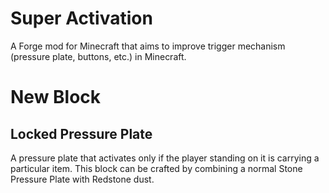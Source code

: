 # Super Activation
A Forge mod for Minecraft that aims to improve trigger mechanism (pressure plate, buttons, etc.) in Minecraft.

# New Block

## Locked Pressure Plate

A pressure plate that activates only if the player standing on it is carrying a particular item.
This block can be crafted by combining a normal Stone Pressure Plate with Redstone dust.